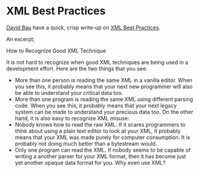 # XML Best Practices

[David Bau](http://davidbau.com/) have a quick, crisp write-up on [XML Best Practices](http://davidbau.com/archives/2003/11/10/xml_best_practices.html).

An excerpt;

How to Recognize Good XML Technique

It is not hard to recognize when good XML techniques are being used in a development effort. Here are the two things that you see:

- More than one person is reading the same XML in a vanilla editor. When you see this, it probably means that your next new programmer will also be able to understand your critical data too.
- More than one program is reading the same XML using different parsing code. When you see this, it probably means that your next legacy system can be made to understand your precious data too.
On the other hand, it is also easy to recognize XML misuse:
- Nobody knows how to read the raw XML. If it scares programmers to think about using a plain text editor to look at your XML, it probably means that your XML was made purely for computer consumption. It is probably not doing much better than a bytestream would.
- Only one program can read the XML. If nobody seems to be capable of writing a another parser for your XML format, then it has become just yet another opaque data format for you. Why even use XML?